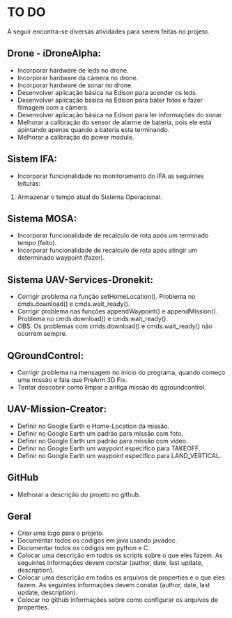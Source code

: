 # TO DO

A seguir encontra-se diversas atividades para serem feitas no projeto.

## Drone - iDroneAlpha:

* Incorporar hardware de leds no drone.
* Incorporar hardware da câmera no drone.
* Incorporar hardware de sonar no drone.
* Desenvolver aplicação básica na Edison para acender os leds.
* Desenvolver aplicação básica na Edison para bater fotos e fazer filmagem com a câmera.
* Desenvolver aplicação básica na Edison para ler informações do sonar.
* Melhorar a calibração do sensor de alarme de bateria, pois ele está apintando apenas quando a bateria esta terminando.
* Melhorar a calibração do power module.

## Sistem IFA:

* Incorporar funcionalidade no monitoramento do IFA as seguintes leituras: 
1. Armazenar o tempo atual do Sistema Operacional.

## Sistema MOSA:

* Incorporar funcionalidade de recalculo de rota após um terminado tempo (feito).
* Incorporar funcionalidade de recalculo de rota após atingir um determinado waypoint (fazer).

## Sistema UAV-Services-Dronekit:

* Corrigir problema na função setHomeLocation(). Problema no cmds.download() e cmds.wait_ready().
* Corrigir problema nas funções appendWaypoint() e appendMission(). Problema no cmds.download() e cmds.wait_ready().
* OBS: Os problemas com cmds.download() e cmds.wait_ready() não ocorrem sempre. 

## QGroundControl:

* Corrigir problema na mensagem no inicio do programa, quando começo uma missão e fala que PreArm 3D Fix.
* Tentar descobrir como limpar a antiga missão do qgroundcontrol.

## UAV-Mission-Creator:

* Definir no Google Earth o Home-Location da missão.
* Definir no Google Earth um padrão para missão com foto.
* Definir no Google Earth um padrão para missão com vídeo.
* Definir no Google Earth um waypoint específico para TAKEOFF.
* Definir no Google Earth um waypoint específico para LAND_VERTICAL.

## GitHub

* Melhorar a descrição do projeto no github.

## Geral

* Criar uma logo para o projeto.
* Documentar todos os códigos em java usando javadoc.
* Documentar todos os códigos em python e C.
* Colocar uma descrição em todos os scripts sobre o que eles fazem. As seguintes informações devem constar (author, date, last update, description).
* Colocar uma descrição em todos os arquivos de properties e o que eles fazem. As seguintes informações devem constar (author, date, last update, description).
* Colocar no github informações sobre como configurar os arquivos de properties.
